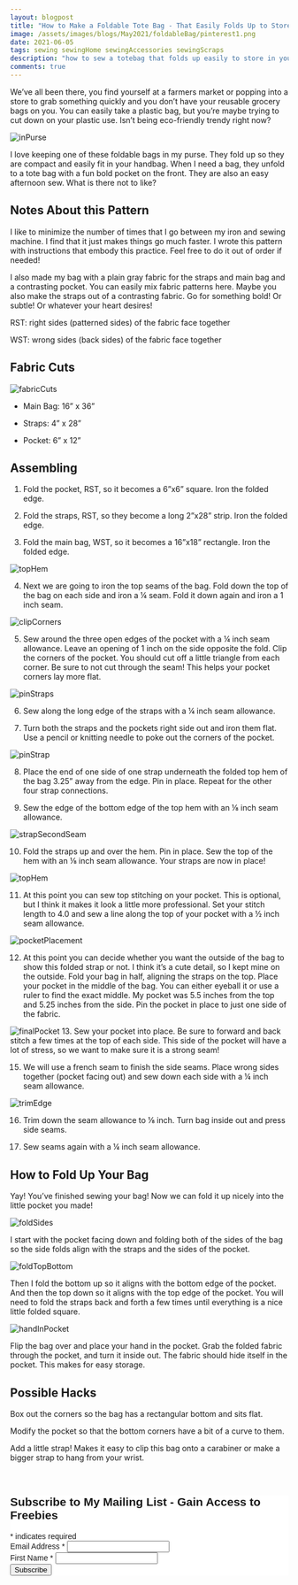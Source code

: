 ```yaml
---
layout: blogpost
title: "How to Make a Foldable Tote Bag - That Easily Folds Up to Store in Your Purse"
image: /assets/images/blogs/May2021/foldableBag/pinterest1.png
date: 2021-06-05
tags: sewing sewingHome sewingAccessories sewingScraps
description: "how to sew a totebag that folds up easily to store in your purse"
comments: true
---
```

We’ve all been there, you find yourself at a farmers market or popping into a store to grab something quickly and you don’t have your reusable grocery bags on you. You can easily take a plastic bag, but you’re maybe trying to cut down on your plastic use. Isn’t being eco-friendly trendy right now?

![inPurse](/assets/images/blogs/May2021/foldableBag/inPurse.jpg)

I love keeping one of these foldable bags in my purse. They fold up so they are compact and easily fit in your handbag. When I need a bag, they unfold to a tote bag with a fun bold pocket on the front. They are also an easy afternoon sew. What is there not to like?

## Notes About this Pattern

I like to minimize the number of times that I go between my iron and sewing machine. I find that it just makes things go much faster. I wrote this pattern with instructions that embody this practice. Feel free to do it out of order if needed!

I also made my bag with a plain gray fabric for the straps and main bag and a contrasting pocket. You can easily mix fabric patterns here. Maybe you also make the straps out of a contrasting fabric. Go for something bold! Or subtle! Or whatever your heart desires!

RST: right sides (patterned sides) of the fabric face together

WST: wrong sides (back sides) of the fabric face together

## Fabric Cuts

![fabricCuts](/assets/images/blogs/May2021/foldableBag/fabricCuts.jpg)

* Main Bag: 16” x 36”

* Straps: 4” x 28”

* Pocket: 6” x 12”

## Assembling
 
1. Fold the pocket, RST, so it becomes a 6”x6” square. Iron the folded edge. 

2. Fold the straps, RST, so they become a long 2”x28” strip. Iron the folded edge.

3. Fold the main bag, WST, so it becomes a 16”x18” rectangle. Iron the folded edge.

![topHem](/assets/images/blogs/May2021/foldableBag/topHem.jpg)

4. Next we are going to iron the top seams of the bag. Fold down the top of the bag on each side and iron a ¼ seam. Fold it down again and iron a 1 inch seam. 

![clipCorners](/assets/images/blogs/May2021/foldableBag/clipCorners.jpg)

5. Sew around the three open edges of the pocket with a ¼ inch seam allowance. Leave an opening of 1 inch on the side opposite the fold. Clip the corners of the pocket. You should cut off a little triangle from each corner. Be sure to not cut through the seam! This helps your pocket corners lay more flat. 

![pinStraps](/assets/images/blogs/May2021/foldableBag/pinStraps.jpg)

6. Sew along the long edge of the straps with a ¼ inch seam allowance. 

7. Turn both the straps and the pockets right side out and iron them flat. Use a pencil or knitting needle to poke out the corners of the pocket. 

![pinStrap](/assets/images/blogs/May2021/foldableBag/pinStrap.jpg)

8. Place the end of one side of one strap underneath the folded top hem of the bag 3.25” away from the edge. Pin in place. Repeat for the other four strap connections.

9. Sew the edge of the bottom edge of the top hem with an ⅛ inch seam allowance.

![strapSecondSeam](/assets/images/blogs/May2021/foldableBag/strapSecondSeam.jpg)

10. Fold the straps up and over the hem. Pin in place. Sew the top of the hem with an ⅛ inch seam allowance. Your straps are now in place!

![topHem](/assets/images/blogs/May2021/foldableBag/topHem.jpg)

11. At this point you can sew top stitching on your pocket. This is optional, but I think it makes it look a little more professional. Set your stitch length to 4.0 and sew a line along the top of your pocket with a ½ inch seam allowance.

![pocketPlacement](/assets/images/blogs/May2021/foldableBag/pocketPlacement.jpg)

12. At this point you can decide whether you want the outside of the bag to show this folded strap or not. I think it’s a cute detail, so I kept mine on the outside. Fold your bag in half, aligning the straps on the top. Place your pocket in the middle of the bag. You can either eyeball it or use a ruler to find the exact middle. My pocket was 5.5 inches from the top and 5.25 inches from the side. Pin the pocket in place to just one side of the fabric.

![finalPocket](/assets/images/blogs/May2021/foldableBag/finalPocket.jpg)
13. Sew your pocket into place. Be sure to forward and back stitch a few times at the top of each side. This side of the pocket will have a lot of stress, so we want to make sure it is a strong seam!

15. We will use a french seam to finish the side seams. Place wrong sides together (pocket facing out) and sew down each side with a ¼ inch seam allowance.

![trimEdge](/assets/images/blogs/May2021/foldableBag/trimEdge.jpg)

16. Trim down the seam allowance to ⅛ inch. Turn bag inside out and press side seams.

17. Sew seams again with a ¼ inch seam allowance.

## How to Fold Up Your Bag

Yay! You’ve finished sewing your bag! Now we can fold it up nicely into the little pocket you made! 

![foldSides](/assets/images/blogs/May2021/foldableBag/foldSides.jpg)

I start with the pocket facing down and folding both of the sides of the bag so the side folds align with the straps and the sides of the pocket.

![foldTopBottom](/assets/images/blogs/May2021/foldableBag/foldTopBottom.jpg)

Then I fold the bottom up so it aligns with the bottom edge of the pocket. And then the top down so it aligns with the top edge of the pocket. You will need to fold the straps back and forth a few times until everything is a nice little folded square.

![handInPocket](/assets/images/blogs/May2021/foldableBag/handInPocket.jpg)

Flip the bag over and place your hand in the pocket. Grab the folded fabric through the pocket, and turn it inside out. The fabric should hide itself in the pocket. This makes for easy storage. 

## Possible Hacks

Box out the corners so the bag has a rectangular bottom and sits flat.

Modify the pocket so that the bottom corners have a bit of a curve to them.

Add a little strap! Makes it easy to clip this bag onto a carabiner or make a bigger strap to hang from your wrist. 


<br>

<!-- Begin Mailchimp Signup Form -->
<link href="//cdn-images.mailchimp.com/embedcode/classic-10_7.css" rel="stylesheet" type="text/css">
<style type="text/css">
    #mc_embed_signup{background:#fff; clear:left; font:14px Helvetica,Arial,sans-serif; }
    /* Add your own Mailchimp form style overrides in your site stylesheet or in this style block.
       We recommend moving this block and the preceding CSS link to the HEAD of your HTML file. */
</style>
<div id="mc_embed_signup">
<form action="https://Joyberrystudios.us1.list-manage.com/subscribe/post?u=eca5a397f2fb0d58dcb66315c&amp;id=99d28d5b5c" method="post" id="mc-embedded-subscribe-form" name="mc-embedded-subscribe-form" class="validate" target="_blank" novalidate>
    <div id="mc_embed_signup_scroll">
    <h2>Subscribe to My Mailing List - Gain Access to Freebies</h2>
<div class="indicates-required"><span class="asterisk">*</span> indicates required</div>
<div class="mc-field-group">
    <label for="mce-EMAIL">Email Address  <span class="asterisk">*</span>
</label>
    <input type="email" value="" name="EMAIL" class="required email" id="mce-EMAIL">
</div>
<div class="mc-field-group">
    <label for="mce-FNAME">First Name  <span class="asterisk">*</span>
</label>
    <input type="text" value="" name="FNAME" class="required" id="mce-FNAME">
</div>
    <div id="mce-responses" class="clear">
        <div class="response" id="mce-error-response" style="display:none"></div>
        <div class="response" id="mce-success-response" style="display:none"></div>
    </div>    <!-- real people should not fill this in and expect good things - do not remove this or risk form bot signups-->
    <div style="position: absolute; left: -5000px;" aria-hidden="true"><input type="text" name="b_eca5a397f2fb0d58dcb66315c_99d28d5b5c" tabindex="-1" value=""></div>
    <div class="clear"><input type="submit" value="Subscribe" name="subscribe" id="mc-embedded-subscribe" class="button"></div>
    </div>
</form>
</div>
<script type='text/javascript' src='//s3.amazonaws.com/downloads.mailchimp.com/js/mc-validate.js'></script><script type='text/javascript'>(function($) {window.fnames = new Array(); window.ftypes = new Array();fnames[0]='EMAIL';ftypes[0]='email';fnames[1]='FNAME';ftypes[1]='text';fnames[2]='LNAME';ftypes[2]='text';fnames[3]='ADDRESS';ftypes[3]='address';fnames[4]='PHONE';ftypes[4]='phone';fnames[5]='BIRTHDAY';ftypes[5]='birthday';fnames[6]='OPTIN';ftypes[6]='text';}(jQuery));var $mcj = jQuery.noConflict(true);</script>
<!--End mc_embed_signup-->

<br>
<br>
